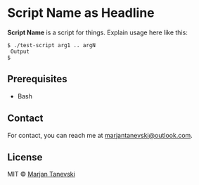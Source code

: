 # Script Name as Headline
**Script Name** is a script for things. Explain usage here like this:

```
$ ./test-script arg1 .. argN
 Output
$ 
```
## Prerequisites
* Bash

## Contact

For contact, you can reach me at [marjantanevski@outlook.com](marjantanevski@outlook.com).

## License

MIT © [Marjan Tanevski](marjantanevski@outlook.com)

